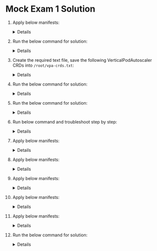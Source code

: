 # Mock Exam 1 Solution

  1. Apply below manifests:

     <details>
     
     ```
     apiVersion: v1
     kind: Pod
     metadata:
       name: mc-pod
       namespace: mc-namespace
     spec:
       volumes:
         - name: shared-volume
           emptyDir: {}
       containers:
       - image: nginx:1-alpine
         name: mc-pod-1
         env:
           - name: NODE_NAME
             valueFrom:
               fieldRef:
                 fieldPath: spec.nodeName
       - name: mc-pod-2
         image: busybox:1
         command:
           - "sh"
           - "-c"
           - "while true; do date >> /var/log/shared/date.log; sleep 1; done"
         volumeMounts:
           - name: shared-volume
             mountPath: /var/log/shared
       - name: mc-pod-3
         image: busybox:1
         command:
           - "sh"
           - "-c"
           - "tail -f /var/log/shared/date.log"
         volumeMounts:
           - name: shared-volume
             mountPath: /var/log/shared
         resources: {}
       dnsPolicy: ClusterFirst
       restartPolicy: Always
     ```
     </details>

  2. Run the below command for solution:

     <details>
     
     ```
     ssh bob@node01
     sudo su
     cd /root/
     dpkg -i ./cri-docker_0.3.16.3-0.debian.deb
     systemctl start cri-docker
     systemctl enable cri-docker
     ```
     </details>

  3. Create the required text file, save the following VerticalPodAutoscaler CRDs into `/root/vpa-crds.txt`:

     
     <details>

     ```
     verticalpodautoscalercheckpoints.autoscaling.k8s.io   
     verticalpodautoscalers.autoscaling.k8s.io
     ```
     </details>


  4. Run the below command for solution:

     <details>
     
     ```
     kubectl expose pod messaging --port=6379 --name=messaging-service
     ```
     </details>

  5. Run the below command for solution:

     <details>
     
     ```
     kubectl create deployment hr-web-app --image=kodekloud/webapp-color --replicas=2
     ```
     </details>

  6. Run below command and troubleshoot step by step:

     <details>
     
     Export the running pod using below command and correct the spelling of the command **`sleeeep`** to **`sleep`**    

     ```
     kubectl get pod orange -o yaml > question6.yaml
     ```

     Delete the running Orange pod and recreate the pod using command.

     ```
     kubectl replace -f question6.yaml --force
     ```
     </details>

7. Apply below manifests:

     <details>
     
     ```
     apiVersion: v1
     kind: Service
     metadata:
       creationTimestamp: null
       labels:
         app: hr-web-app
       name: hr-web-app-service
     spec:
       ports:
       - port: 8080
         protocol: TCP
         targetPort: 8080
         nodePort: 30082
       selector:
         app: hr-web-app
       type: NodePort
     status:
       loadBalancer: {}
     ```
     </details>

8. Apply below manifests:

     <details>
     
     ```
     apiVersion: v1
     kind: PersistentVolume
     metadata:
       name: pv-analytics
     spec:
       capacity:
         storage: 100Mi
       volumeMode: Filesystem
       accessModes:
         - ReadWriteMany
       hostPath:
         path: /pv/data-analytics
     ```
     </details>

9. Apply below manifests:

     <details>
     
     ```
     apiVersion: autoscaling/v2
     kind: HorizontalPodAutoscaler
     metadata:
       name: webapp-hpa
       namespace: default
     spec:
       scaleTargetRef:
         apiVersion: apps/v1
         kind: Deployment
         name: kkapp-deploy
       minReplicas: 2
       maxReplicas: 10
       metrics:
         - type: Resource
           resource:
             name: cpu
             target:
               type: Utilization
               averageUtilization: 50
       behavior:
         scaleDown:
           stabilizationWindowSeconds: 300
     ```
     </details>

10. Apply below manifests:

     <details>
     
     ```
     apiVersion: autoscaling.k8s.io/v1
     kind: VerticalPodAutoscaler
     metadata:
       name: analytics-vpa
       namespace: default
     spec:
       targetRef:
         apiVersion: apps/v1
         kind: Deployment
         name: analytics-deployment
       updatePolicy:
         updateMode: "Auto"
     ```
     </details>

11. Apply below manifests:

     <details>
     
     ```
     apiVersion: gateway.networking.k8s.io/v1
     kind: Gateway
     metadata:
       name: web-gateway
       namespace: nginx-gateway
     spec:
       gatewayClassName: nginx
       listeners:
       - name: http
         protocol: HTTP
         port: 80
     ```
     </details>

12. Run the below command for solution:

     <details>
     
     ```
     helm repo update kk-mock1 -n kk-ns
     helm upgrade kk-mock1 kk-mock1/nginx -n kk-ns --version=18.1.15
     ```
     </details>